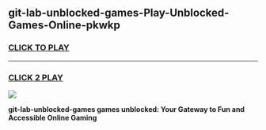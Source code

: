 
## git-lab-unblocked-games-Play-Unblocked-Games-Online-pkwkp
<h3>
<a href="https://premium76.site?title=git-lab-unblocked-games&ref=25A">CLICK TO PLAY</a></h3>
<hr>

<h3>
<a href="https://premium76.site?title=git-lab-unblocked-games&ref=25A">CLICK 2 PLAY</a>
  
</h3>

<a href="https://premium76.site?title=git-lab-unblocked-games&ref=25A"><img src="https://clearcache.store/games.png"></a>


**git-lab-unblocked-games games unblocked: Your Gateway to Fun and Accessible Online Gaming**
